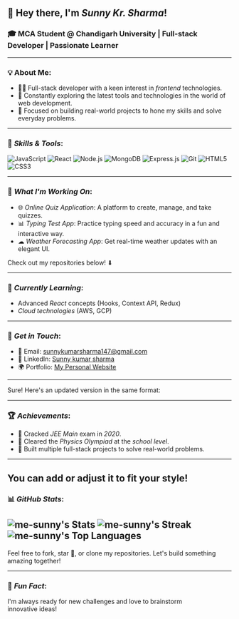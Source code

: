 ## 👋 Hey there, I'm *Sunny Kr. Sharma*!

### 🎓 MCA Student @ Chandigarh University | Full-stack Developer | Passionate Learner

---

### 💡 About Me:

- 🧑‍💻 Full-stack developer with a keen interest in *frontend* technologies.
- 🚀 Constantly exploring the latest tools and technologies in the world of web development.
- 🎯 Focused on building real-world projects to hone my skills and solve everyday problems.

---

### 🔨 *Skills & Tools*:

![JavaScript](https://img.shields.io/badge/-JavaScript-F7DF1E?style=flat-square&logo=javascript&logoColor=black)
![React](https://img.shields.io/badge/-React-61DAFB?style=flat-square&logo=react&logoColor=black)
![Node.js](https://img.shields.io/badge/-Node.js-339933?style=flat-square&logo=node.js&logoColor=white)
![MongoDB](https://img.shields.io/badge/-MongoDB-47A248?style=flat-square&logo=mongodb&logoColor=white)
![Express.js](https://img.shields.io/badge/-Express.js-000000?style=flat-square&logo=express&logoColor=white)
![Git](https://img.shields.io/badge/-Git-F05032?style=flat-square&logo=git&logoColor=white)
![HTML5](https://img.shields.io/badge/-HTML5-E34F26?style=flat-square&logo=html5&logoColor=white)
![CSS3](https://img.shields.io/badge/-CSS3-1572B6?style=flat-square&logo=css3&logoColor=white)

---

### 🔭 *What I'm Working On*:
- 🌐 *Online Quiz Application*: A platform to create, manage, and take quizzes.
- 📊 *Typing Test App*: Practice typing speed and accuracy in a fun and interactive way.
- ☁ *Weather Forecasting App*: Get real-time weather updates with an elegant UI.
  
Check out my repositories below! ⬇

---

### 🚀 *Currently Learning*:
- Advanced *React* concepts (Hooks, Context API, Redux)
- *Cloud technologies* (AWS, GCP)

---

### 💬 *Get in Touch*:
- 📧 Email: [sunnykumarsharma147@gmail.com](mailto:sunnykumarsharma147@gmail.com)
- 💼 LinkedIn: [Sunny kumar sharma](www.linkedin.com/in/sunny-kumar-sharma-96a198208)
- 🌍 Portfolio: [My Personal Website]()

---

Sure! Here's an updated version in the same format:

---

### 🏆 *Achievements*:
- 🎯 Cracked *JEE Main* exam in *2020*.
- 🏅 Cleared the *Physics Olympiad* at the *school level*.
- 🚀 Built multiple full-stack projects to solve real-world problems.

---

You can add or adjust it to fit your style!
---

### 📊 *GitHub Stats*:

![me-sunny's Stats](https://github-readme-stats.vercel.app/api?username=me-sunny&theme=vue-dark&show_icons=true&hide_border=true&count_private=true)
![me-sunny's Streak](https://github-readme-streak-stats.herokuapp.com/?user=me-sunny&theme=vue-dark&hide_border=true)
![me-sunny's Top Languages](https://github-readme-stats.vercel.app/api/top-langs/?username=me-sunny&theme=vue-dark&show_icons=true&hide_border=true&layout=compact)
---

Feel free to fork, star 🌟, or clone my repositories. Let's build something amazing together!

---

### 🌟 *Fun Fact*:  
I'm always ready for new challenges and love to brainstorm innovative ideas!
